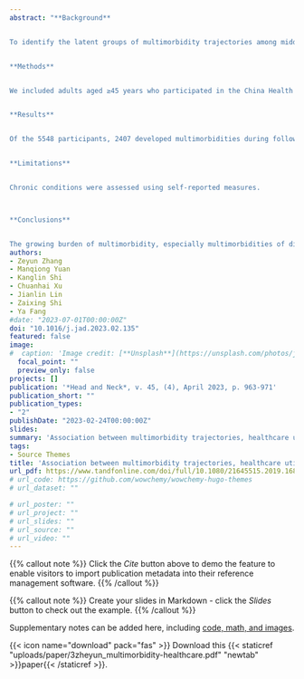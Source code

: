 ```yaml
---
abstract: "**Background**


To identify the latent groups of multimorbidity trajectories among middle-aged and older adults and examine their associations with healthcare utilization and health expenditures.


**Methods**


We included adults aged ≥45 years who participated in the China Health and Retirement Longitudinal Study from 2011 to 2015 and were without multimorbidities (<2 chronic conditions) at baseline. Multimorbidity trajectories underlying 13 chronic conditions were identified using group-based multi-trajectory modeling based on the latent dimensions. Healthcare utilization included outpatient care, inpatient care, and unmet healthcare needs. Health expenditures included healthcare costs and catastrophic health expenditures (CHE). Random-effects logistic regression, random-effects negative binomial regression, and generalized linear regression models were used to examine the association between multimorbidity trajectories, healthcare utilization, and health expenditures.


**Results**


Of the 5548 participants, 2407 developed multimorbidities during follow-up. Three trajectory groups were identified among those with new-onset multimorbidity according to the increasing dimensions of chronic diseases: “digestive-arthritic” (N = 1377, 57.21 %), “cardiometabolic/brain” (N = 834, 34.65 %), and “respiratory/digestive-arthritic” (N = 196, 8.14 %). All trajectory groups had a significantly increased risk of outpatient care, inpatient care, unmet healthcare needs, and higher healthcare costs than those without multimorbidities. Notably, participants in the “digestive-arthritic” trajectory group had a significantly increased risk of incurring CHE (OR = 1.70, 95%CI: 1.03–2.81).


**Limitations**


Chronic conditions were assessed using self-reported measures.



**Conclusions**


The growing burden of multimorbidity, especially multimorbidities of digestive and arthritic diseases, was associated with a significantly increased risk of healthcare utilization and health expenditures. The findings may help in planning future healthcare and managing multimorbidity more effectively."
authors:
- Zeyun Zhang 
- Manqiong Yuan 
- Kanglin Shi 
- Chuanhai Xu 
- Jianlin Lin 
- Zaixing Shi 
- Ya Fang 
#date: "2023-07-01T00:00:00Z"
doi: "10.1016/j.jad.2023.02.135"
featured: false
image:
#  caption: 'Image credit: [**Unsplash**](https://unsplash.com/photos/jdD8gXaTZsc)'
  focal_point: ""
  preview_only: false
projects: []
publication: '*Head and Neck*, v. 45, (4), April 2023, p. 963-971'
publication_short: ""
publication_types:
- "2"
publishDate: "2023-02-24T00:00:00Z"
slides: 
summary: 'Association between multimorbidity trajectories, healthcare utilization, and health expenditures among middle-aged and older adults: China Health and Retirement Longitudinal Study'
tags:
- Source Themes
title: 'Association between multimorbidity trajectories, healthcare utilization, and health expenditures among middle-aged and older adults: China Health and Retirement Longitudinal Study'
url_pdf: https://www.tandfonline.com/doi/full/10.1080/21645515.2019.1688031
# url_code: https://github.com/wowchemy/wowchemy-hugo-themes
# url_dataset: ""

# url_poster: ""
# url_project: ""
# url_slides: ""
# url_source: ""
# url_video: ""
---
```

{{% callout note %}}
Click the *Cite* button above to demo the feature to enable visitors to import publication metadata into their reference management software.
{{% /callout %}}

{{% callout note %}}
Create your slides in Markdown - click the *Slides* button to check out the example.
{{% /callout %}}

Supplementary notes can be added here, including [code, math, and images](https://wowchemy.com/docs/writing-markdown-latex/).

{{< icon name="download" pack="fas" >}} Download this {{< staticref "uploads/paper/3zheyun_multimorbidity-healthcare.pdf" "newtab" >}}paper{{< /staticref >}}.



